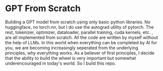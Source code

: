 # GPT From Scratch
Building a GPT model from scratch using only basic python libraries. No huggingface, no torch.nn, but I do use the autograd utility of pytorch. The rest, tokenizer, optimizer, dataloader, parallel training, cuda kernels, etc. , are all implemented from scratch. All the code are written by myself without the help of LLMs. In this world when everything can be completed by AI for you, we are becoming increasingly seperated from the underlying principles, why everything works. As a believer of first principles, I decide that the ability to build the wheel is very important but somewhat underencouraged in today's world. So I build this repo.
